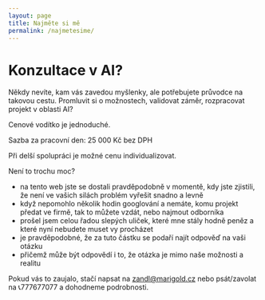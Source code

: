 ```yaml
---
layout: page
title: Najměte si mě
permalink: /najmetesime/
---
```


# Konzultace v AI?

Někdy nevíte, kam vás zavedou myšlenky, ale potřebujete průvodce na takovou cestu. Promluvit si o možnostech, validovat záměr, rozpracovat projekt v oblasti AI? 

Cenové vodítko je jednoduché. 

Sazba za pracovní den: 25 000 Kč bez DPH

Při delší spolupráci je možné cenu individualizovat. 

Není to trochu moc? 
- na tento web jste se dostali pravděpodobně v momentě, kdy jste zjistili, že není ve vašich silách problém vyřešit snadno a levně 
- když nepomohlo několik hodin googlování a nemáte, komu projekt předat ve firmě, tak to můžete vzdát, nebo najmout odborníka
- prošel jsem celou řadou slepých uliček, které mne stály hodně peněz a které nyní nebudete muset vy procházet
- je pravděpodobné, že za tuto částku se podaří najít odpověď na vaši otázku
- přičemž může být odpovědí i to, že otázka je mimo naše možnosti a realitu


Pokud vás to zaujalo, stačí napsat na zandl@marigold.cz nebo psát/zavolat na 📞777677077 a dohodneme podrobnosti.
